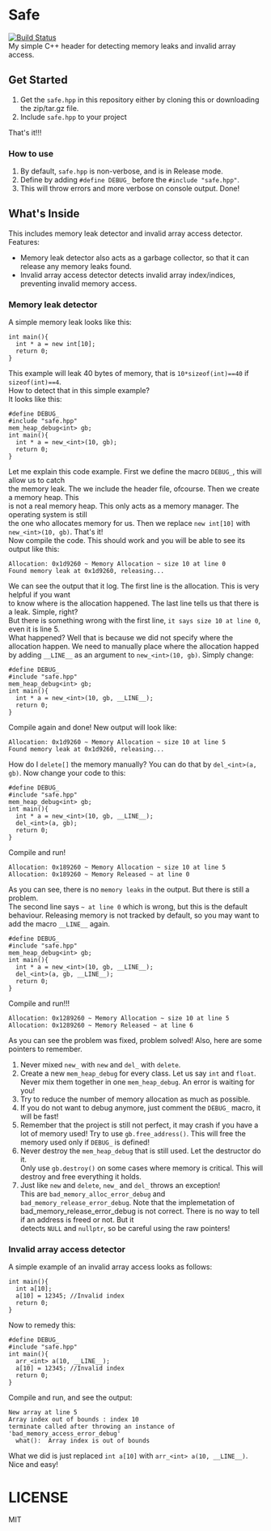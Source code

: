 # Safe
[![Build Status](https://img.shields.io/github/workflow/status/pvzzombs/Safe/CMake)](https://github.com/pvzzombs/Safe/actions)  
My simple C++ header for detecting memory leaks and invalid array access.

## Get Started
1. Get the ``safe.hpp`` in this repository either by cloning this or downloading the zip/tar.gz file.
2. Include ``safe.hpp`` to your project

That's it!!!

### How to use
1. By default, ``safe.hpp`` is non-verbose, and is in Release mode.  
2. Define by adding ``#define DEBUG_`` before the ``#include "safe.hpp"``.  
3. This will throw errors and more verbose on console output. Done!

## What's Inside
This includes memory leak detector and invalid array access detector.  
Features:  
* Memory leak detector also acts as a garbage collector, so that it can release any memory leaks found.  
* Invalid array access detector detects invalid array index/indices, preventing invalid memory access.  

### Memory leak detector
A simple memory leak looks like this:
```
int main(){
  int * a = new int[10];
  return 0;
}
```  
This example will leak 40 bytes of memory, that is ``10*sizeof(int)==40`` if ``sizeof(int)==4``.  
How to detect that in this simple example?  
It looks like this:  
```
#define DEBUG_
#include "safe.hpp"
mem_heap_debug<int> gb;
int main(){
  int * a = new_<int>(10, gb);
  return 0;
}
```  
Let me explain this code example. First we define the macro ``DEBUG_``, this will allow us to catch  
the memory leak. The we include the header file, ofcourse. Then we create a memory heap.  This  
is not a real memory heap. This only acts as a memory manager. The operating system is still  
the one who allocates memory for us. Then we replace ``new int[10]`` with ``new_<int>(10, gb)``. That's it!  
Now compile the code. This should work and you will be able to see its output like this:  
```
Allocation: 0x1d9260 ~ Memory Allocation ~ size 10 at line 0
Found memory leak at 0x1d9260, releasing...
```  
We can see the output that it log. The first line is the allocation. This is very helpful if you want  
to know where is the allocation happened.  The last line tells us that there is a leak. Simple, right?  
But there is something wrong with the first line, ``it says size 10 at line 0``, even it is line 5.  
What happened? Well that is because we did not specify where the allocation happen. We need to manually
place where the allocation happed by adding ``__LINE__`` as an argument to ``new_<int>(10, gb)``. 
Simply change:  
```
#define DEBUG_
#include "safe.hpp"
mem_heap_debug<int> gb;
int main(){
  int * a = new_<int>(10, gb, __LINE__);
  return 0;
}
```  
Compile again and done! New output will look like:  
```
Allocation: 0x1d9260 ~ Memory Allocation ~ size 10 at line 5
Found memory leak at 0x1d9260, releasing...
```  
How do I ``delete[]`` the memory manually? You can do that by ``del_<int>(a, gb)``. 
Now change your code to this:  
```
#define DEBUG_
#include "safe.hpp"
mem_heap_debug<int> gb;
int main(){
  int * a = new_<int>(10, gb, __LINE__);
  del_<int>(a, gb);
  return 0;
}
```  
Compile and run!  
```
Allocation: 0x189260 ~ Memory Allocation ~ size 10 at line 5
Allocation: 0x189260 ~ Memory Released ~ at line 0
```  
As you can see, there is no ``memory leaks`` in the output. But there is still a problem.  
The second line says ``~ at line 0`` which is wrong, but this is the default behaviour.
Releasing memory is not tracked by default, so you may want to add the macro ``__LINE__`` again.  
```
#define DEBUG_
#include "safe.hpp"
mem_heap_debug<int> gb;
int main(){
  int * a = new_<int>(10, gb, __LINE__);
  del_<int>(a, gb, __LINE__);
  return 0;
}
```  
Compile and run!!!  
```
Allocation: 0x1289260 ~ Memory Allocation ~ size 10 at line 5
Allocation: 0x1289260 ~ Memory Released ~ at line 6
```  
As you can see the problem was fixed, problem solved!
Also, here are some pointers to remember.  
1. Never mixed ``new_`` with ``new`` and ``del_`` with ``delete``.
2. Create a new ``mem_heap_debug`` for every class. 
  Let us say ``int`` and ``float``. Never mix them together in one ``mem_heap_debug``. An error is waiting for you!
3. Try to reduce the number of memory allocation as much as possible.
4. If you do not want to debug anymore, just comment the ``DEBUG_`` macro, it will be fast!
5. Remember that the project is still not perfect, it may crash if you have a lot of memory used!
  Try to use ``gb.free_address()``. This will free the memory used only if ``DEBUG_`` is defined!  
6. Never destroy the ``mem_heap_debug`` that is still used. Let the destructor do it.  
  Only use ``gb.destroy()`` on some cases where memory is critical. This will destroy and free everything it holds.  
7. Just like ``new`` and ``delete``, ``new_`` and ``del_`` throws an exception!  
  This are ``bad_memory_alloc_error_debug``  and ``bad_memory_release_error_debug``. Note that the implemetation of  
  bad_memory_release_error_debug is not correct. There is no way to tell if an address is freed or not. But it  
  detects ``NULL`` and ``nullptr``, so be careful using the raw pointers!  

### Invalid array access detector
A simple example of an invalid array access looks as follows:  
```
int main(){
  int a[10];
  a[10] = 12345; //Invalid index
  return 0;
}
```
Now to remedy this:
```
#define DEBUG_
#include "safe.hpp"
int main(){
  arr_<int> a(10, __LINE__);
  a[10] = 12345; //Invalid index
  return 0;
}
```
Compile and run, and see the output:  
```
New array at line 5
Array index out of bounds : index 10
terminate called after throwing an instance of 'bad_memory_access_error_debug'
  what():  Array index is out of bounds
```

What we did is just replaced ``int a[10]`` with ``arr_<int> a(10, __LINE__)``. Nice and easy!  





# LICENSE
MIT












